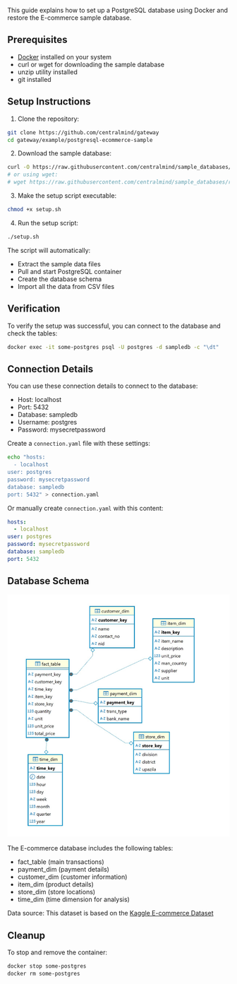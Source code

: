 
This guide explains how to set up a PostgreSQL database using Docker and restore the E-commerce sample database.

## Prerequisites

- <a href="https://docs.docker.com/get-started/get-docker/">Docker</a> installed on your system
- curl or wget for downloading the sample database
- unzip utility installed
- git installed

## Setup Instructions

1. Clone the repository:

```bash
git clone https://github.com/centralmind/gateway
cd gateway/example/postgresql-ecommerce-sample
```

2. Download the sample database:

```bash
curl -O https://raw.githubusercontent.com/centralmind/sample_databases/refs/heads/main/ecommerce/sample_data.zip
# or using wget:
# wget https://raw.githubusercontent.com/centralmind/sample_databases/refs/heads/main/ecommerce/sample_data.zip
```

3. Make the setup script executable:

```bash
chmod +x setup.sh
```

4. Run the setup script:

```bash
./setup.sh
```

The script will automatically:
- Extract the sample data files
- Pull and start PostgreSQL container
- Create the database schema
- Import all the data from CSV files

## Verification

To verify the setup was successful, you can connect to the database and check the tables:

```bash
docker exec -it some-postgres psql -U postgres -d sampledb -c "\dt"
```

## Connection Details

You can use these connection details to connect to the database:

- Host: localhost
- Port: 5432
- Database: sampledb
- Username: postgres
- Password: mysecretpassword

Create a `connection.yaml` file with these settings:

```bash
echo "hosts:
  - localhost
user: postgres
password: mysecretpassword
database: sampledb
port: 5432" > connection.yaml
```

Or manually create `connection.yaml` with this content:

```yaml
hosts:
  - localhost
user: postgres
password: mysecretpassword
database: sampledb
port: 5432
```

## Database Schema

![img](../../assets/ecommerce-schema.jpg)

The E-commerce database includes the following tables:
- fact_table (main transactions)
- payment_dim (payment details)
- customer_dim (customer information)
- item_dim (product details)
- store_dim (store locations)
- time_dim (time dimension for analysis)

Data source: This dataset is based on the [Kaggle E-commerce Dataset](https://www.kaggle.com/datasets/mmohaiminulislam/ecommerce-data-analysis?resource=download)

## Cleanup

To stop and remove the container:

```bash
docker stop some-postgres
docker rm some-postgres
```
